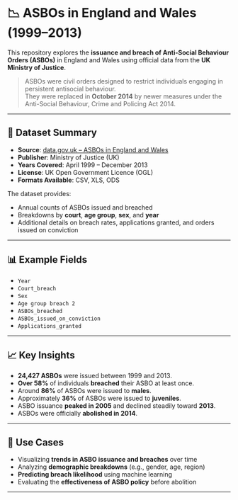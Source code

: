 # 📉 ASBOs in England and Wales (1999–2013)

This repository explores the **issuance and breach of Anti-Social Behaviour Orders (ASBOs)** in England and Wales using official data from the **UK Ministry of Justice**.

> ASBOs were civil orders designed to restrict individuals engaging in persistent antisocial behaviour.  
> They were replaced in **October 2014** by newer measures under the Anti-Social Behaviour, Crime and Policing Act 2014.

---

## 📁 Dataset Summary

- **Source**: [data.gov.uk – ASBOs in England and Wales](https://www.data.gov.uk/dataset/4a1684b1-f358-4f3b-a480-d07e89e68d77/asbos-england-and-wales)
- **Publisher**: Ministry of Justice (UK)
- **Years Covered**: April 1999 – December 2013
- **License**: UK Open Government Licence (OGL)
- **Formats Available**: CSV, XLS, ODS

The dataset provides:
- Annual counts of ASBOs issued and breached
- Breakdowns by **court**, **age group**, **sex**, and **year**
- Additional details on breach rates, applications granted, and orders issued on conviction

---

## 📊 Example Fields

- `Year`
- `Court_breach`
- `Sex`
- `Age group breach 2`
- `ASBOs_breached`
- `ASBOs_issued_on_conviction`
- `Applications_granted`

---

## 📈 Key Insights

- **24,427 ASBOs** were issued between 1999 and 2013.
- **Over 58%** of individuals **breached** their ASBO at least once.
- Around **86%** of ASBOs were issued to **males**.
- Approximately **36%** of ASBOs were issued to **juveniles**.
- ASBO issuance **peaked in 2005** and declined steadily toward **2013**.
- ASBOs were officially **abolished in 2014**.

---

## 🎯 Use Cases

- Visualizing **trends in ASBO issuance and breaches** over time
- Analyzing **demographic breakdowns** (e.g., gender, age, region)
- **Predicting breach likelihood** using machine learning
- Evaluating the **effectiveness of ASBO policy** before abolition

---

